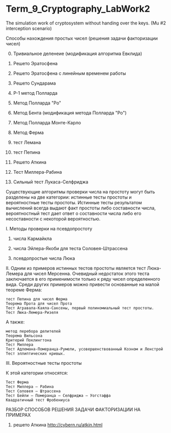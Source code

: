# Term_9_Cryptography_LabWork2
The simulation work of cryptosystem without handing over the keys. (Mu #2 interception scenario)

Способы нахождения простых чисел (решения задачи факторизации чисел)

0) Тривиальное деленеие (модификация алгоритма Евклида)

1) Решето Эратосфена 

2) Решето Эратосфена с линейным временем работы

3) Решето Сундарама

4) Р-1 метод Полларда

5) Метод Полларда "Ро"

6) Метод Бента (модификация метода Полларда "Ро")

7) Метод Полларда Монте-Карло

8) Метод Ферма

9) тест Лемана

10) тест Пепина

11) Решето Аткина

12) Тест Миллера-Рабина

13) Сильный тест Лукаса-Селфриджа

Существующие алгоритмы проверки числа на простоту могут быть разделены на две категории: истинные тесты простоты и вероятностные тесты простоты. Истинные тесты результатом вычислений всегда выдают факт простоты либо составности числа, вероятностный тест дает ответ о составности числа либо его несоставности с некоторой вероятностью.

I. Методы проверки на псевдопростоту

  1) числа Кармайкла
  
  2) числа Эйлера-Якоби для теста Соловея-Штрассена
  
  3) псевдопростые числа Люка
  

II. Одним из примеров истинных тестов простоты является тест Люка-Лемера для чисел Мерсенна. Очевидный недостаток этого теста заключается в его применимости только к ряду чисел определенного вида. Среди других примеров можно привести основанные на малой теореме Ферма:

    тест Пепина для чисел Ферма
    Теорема Прота для чисел Прота
    Тест Агравала-Каяла-Саксены, первый полиномиальный тест простоты.
    Тест Люка-Лемера-Ризеля
    
А также:

    метод перебора делителей
    Теорема Вильсона
    Критерий Поклингтона
    Тест Миллера
    Тест Адлемана-Померанца-Румели, усовершенствованный Коэном и Ленстрой
    Тест эллиптических кривых.
    
III. Вероятностные тесты простоты

К этой категории относятся:

    Тест Ферма
    Тест Миллера — Рабина
    Тест Соловея — Штрассена
    Тест Бейли — Померанца — Селфриджа — Уогстаффа
    Квадратичный тест Фробениуса


РАЗБОР СПОСОБОВ РЕШЕНИЯ ЗАДАЧИ ФАКТОРИЗАЦИИ НА ПРИМЕРАХ

1) решето Аткина
  http://cybern.ru/atkin.html
  
